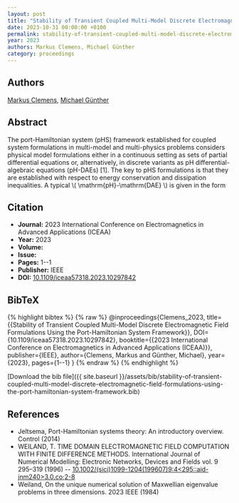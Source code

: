 ```yaml
---
layout: post
title: "Stability of Transient Coupled Multi-Model Discrete Electromagnetic Field Formulations Using the Port-Hamiltonian System Framework"
date: 2023-10-31 00:00:00 +0100
permalink: stability-of-transient-coupled-multi-model-discrete-electromagnetic-field-formulations-using-the-port-hamiltonian-system-framework
year: 2023
authors: Markus Clemens, Michael Günther
category: proceedings
---
```

 
## Authors
[Markus Clemens](authors/markus-clemens), [Michael Günther](authors/michael-gunther)
 
## Abstract
The port-Hamiltonian system (pHS) framework established for coupled system formulations in multi-model and multi-physics problems considers physical model formulations either in a continuous setting as sets of partial differential equations or, alternatively, in discrete variants as pH differential-algebraic equations (pH-DAEs) [1]. The key to pHS formulations is that they are established with respect to energy conservation and dissipation inequalities. A typical \\( \mathrm{pH}-\mathrm{DAE} \\) is given in the form
 
## Citation
- **Journal:** 2023 International Conference on Electromagnetics in Advanced Applications (ICEAA)
- **Year:** 2023
- **Volume:** 
- **Issue:** 
- **Pages:** 1--1
- **Publisher:** IEEE
- **DOI:** [10.1109/iceaa57318.2023.10297842](https://doi.org/10.1109/iceaa57318.2023.10297842)
 
## BibTeX
{% highlight bibtex %}
{% raw %}
@inproceedings{Clemens_2023,
  title={{Stability of Transient Coupled Multi-Model Discrete Electromagnetic Field Formulations Using the Port-Hamiltonian System Framework}},
  DOI={10.1109/iceaa57318.2023.10297842},
  booktitle={{2023 International Conference on Electromagnetics in Advanced Applications (ICEAA)}},
  publisher={IEEE},
  author={Clemens, Markus and Günther, Michael},
  year={2023},
  pages={1--1}
}
{% endraw %}
{% endhighlight %}
 
[Download the bib file]({{ site.baseurl }}/assets/bib/stability-of-transient-coupled-multi-model-discrete-electromagnetic-field-formulations-using-the-port-hamiltonian-system-framework.bib)
 
## References
- Jeltsema, Port-Hamiltonian systems theory: An introductory overview. Control (2014)
- WEILAND, T. TIME DOMAIN ELECTROMAGNETIC FIELD COMPUTATION WITH FINITE DIFFERENCE METHODS. International Journal of Numerical Modelling: Electronic Networks, Devices and Fields vol. 9 295–319 (1996) -- [10.1002/(sici)1099-1204(199607)9:4<295::aid-jnm240>3.0.co;2-8](https://doi.org/10.1002/(sici)1099-1204(199607)9:4<295::aid-jnm240>3.0.co;2-8)
- Weiland, On the unique numerical solution of Maxwellian eigenvalue problems in three dimensions. 2023 IEEE (1984)

